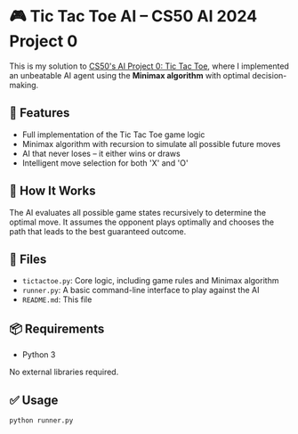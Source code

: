 # 🎮 Tic Tac Toe AI – CS50 AI 2024 Project 0

This is my solution to [CS50's AI Project 0: Tic Tac Toe](https://cs50.harvard.edu/ai/2024/projects/0/tictactoe/), where I implemented an unbeatable AI agent using the **Minimax algorithm** with optimal decision-making.

## 🚀 Features

- Full implementation of the Tic Tac Toe game logic
- Minimax algorithm with recursion to simulate all possible future moves
- AI that never loses – it either wins or draws
- Intelligent move selection for both 'X' and 'O'

## 🧠 How It Works

The AI evaluates all possible game states recursively to determine the optimal move. It assumes the opponent plays optimally and chooses the path that leads to the best guaranteed outcome.

## 📂 Files

- `tictactoe.py`: Core logic, including game rules and Minimax algorithm
- `runner.py`: A basic command-line interface to play against the AI
- `README.md`: This file

## 📦 Requirements

- Python 3

No external libraries required.

## ✅ Usage

```bash
python runner.py

